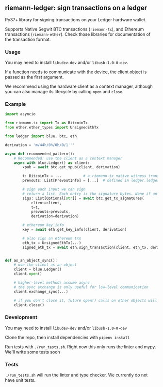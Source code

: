 ## riemann-ledger: sign transactions on a ledger

Py37+ library for signing transactions on your Ledger hardware wallet.

Supports Native Segwit BTC transactions (`riemann-tx`), and Ethereum
transactions (`riemann-ether`). Check those libraries for documentation of the
transaction format.

### Usage

You may need to install `libudev-dev` and/or `libusb-1.0-0-dev`.

If a function needs to communicate with the device, the client object is passed
as the first argument.

We recommend using the hardware client as a context manager, although you can
also manage its lifecycle by calling `open` and `close`.


### Example

```python
import asyncio

from riemann.tx import Tx as BitcoinTx
from ether.ether_types import UnsignedEthTx

from ledger import blue, btc, eth

derivation = 'm/44h/0h/0h/0/1'''

async def recommended_pattern():
    # Recommended: use the client as a context manager
    async with blue.Ledger() as client:
        xpub = await btc.get_xpub(client, derivation)

        t: BitcoinTx = ...          # a riemann-tx native witness transaction
        prevouts: List[PrevoutInfo] = [...]  # defined in ledger.ledger_types

        # sign each input we can sign
        # return a list. Each entry is the signature bytes. None if un-signable
        sigs: List[Optional[str]] = await btc.get_tx_signatures(
            client=client,
            t=t,
            prevouts=prevouts,
            derivation=derivation)

        # ethereum key info
        key = await eth.get_key_info(client, derivation)

        # also sign an ethereum txn
        eth_tx = UnsignedEthTx(...)
        signed_eth_tx = await eth.sign_transaction(client, eth_tx, derivation)


def as_an_object_sync():        
    # use the client as an object
    client = blue.Ledger()
    client.open()

    # higher-level methods assume async
    # the sync exchange is only useful for low-level communication
    client.exchange_sync(...)

    # if you don't close it, future open() calls on other objects will error
    client.close()

```

### Development

You may need to install `libudev-dev` and/or `libusb-1.0-0-dev`

Clone the repo, then install dependencies with `pipenv install`

Run tests with `./run_tests.sh`. Right now this only runs the linter and mypy.
We'll write some tests soon


### Tests

`./run_tests.sh` will run the linter and type checker. We currently do not have
unit tests.
